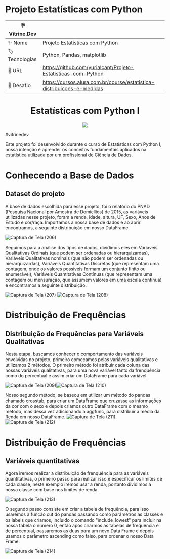 # Projeto Estatísticas com Python
| 🪧 Vitrine.Dev |     |
| -------------  | --- |
| ✨ Nome        | Projeto Estatísticas com Python
| 🏷️ Tecnologias | Python, Pandas, matplotlib
| 🚀 URL         | https://github.com/yurialcant/Projeto-Estatisticas-com-Python
| 🤿 Desafio |https://cursos.alura.com.br/course/estatistica-distribuicoes-e-medidas

<h1 align ="center"> Estatísticas com Python I </h1>
<p align="center">
<img src="http://img.shields.io/static/v1?label=STATUS&message=EM%20DESENVOLVIMENTO&color=GREEN&style=for-the-badge"/>
</p>
#vitrinedev

Este projeto foi desenvolvido durante o curso de Estatísticas com Python I, nossa intenção é aprender os conceitos fundamentais aplicados na estatística utilizada por um profissional de Ciência de Dados.

<h1> Conhecendo a Base de Dados</h1>
<h2> Dataset do projeto</h2>
A base de dados escolhida para esse projeto, foi o relatório do PNAD (Pesquisa Nacional por Amostra de Domicílios) de 2015, as variáveis utilizadas nesse projeto, foram a renda, idade, altura, UF, Sexo, Anos de Estudo e cor/raça. Importamos a nossa base de dados e ao abrir encontramos, a seguinte distribuição em nosso DataFrame.

![Captura de Tela (206)](https://user-images.githubusercontent.com/102321564/194418502-10bb4426-8c3a-41cb-8938-7b066946f040.png)

Seguimos para a análise dos tipos de dados, dividimos eles em Variáveis Qualitativas Ordinais (que podem ser ordenadas ou hierarquizardas), Variáveis Qualitativas nominais (que não podem ser ordenadas ou hierarquizardas), Variáveis Quantitativas Discretas (que representam uma contagem, onde os valores possíveis formam um conjunto finito ou enumerável), Variáveis Quantitativas Contínuas (que representam uma contagem ou mensuração, que assumem valores em uma escala contínua) e encontramos a seguinte distribuição.

![Captura de Tela (207)](https://user-images.githubusercontent.com/102321564/194419520-6f425053-fec1-4159-b3e8-5f6ba449f03d.png)
![Captura de Tela (208)](https://user-images.githubusercontent.com/102321564/194419584-ca2d1200-6052-4a31-9c80-9d293e8c5e61.png)

<h1> Distribuição de Frequências </h1>
<h2> Distribuição de Frequências para Variáveis Qualitativas</h2>
Nesta etapa, buscamos conhecer o comportamento das variáveis envolvidas no projeto, primeiro começamos pelas variáveis qualitativas e utilizamos 2 métodos. O primeiro método foi atribuir cada coluna das nossas variáveis qualitativas, para uma nova variável tanto da frenquência como do percentual e assim criar um DataFrame para cada variável.

![Captura de Tela (209)](https://user-images.githubusercontent.com/102321564/194420524-bd4c8e8f-e100-42db-90d1-47b7c7fa19b3.png)![Captura de Tela (210)](https://user-images.githubusercontent.com/102321564/194421021-3b2bcc66-63fc-4c9f-950b-5a3b138d1dae.png)

Nosso segundo método, se baseou em utilizar um método do pandas chamado crosstab, para criar um DataFrame que cruzasse as informações da cor com o sexo e depois criamos outro DataFrame com o mesmo método, mas dessa vez adicionando a aggfunc, para distribuir a média da Renda em nosso DataFrame.
![Captura de Tela (211)](https://user-images.githubusercontent.com/102321564/194421597-ed1805f4-9904-4f3a-9d7b-606862ccae05.png)![Captura de Tela (212)](https://user-images.githubusercontent.com/102321564/194421676-a982c0a9-ace8-47ed-8a35-5296bcec9e9c.png)


<h1> Distribuição de Frequências</h1>
<h2> Variáveis quantitativas</h2>
Agora iremos realizar a distribuição de frenquência para as variáveis quantitativas, o primeiro passo para realizar isso é especificar os limites de cada classe, neste exemplo iremos usar a renda, portanto dividimos a nossa classe com base nos limites de renda.


![Captura de Tela (213)](https://user-images.githubusercontent.com/102321564/194774825-5a3edbab-24bc-4f34-9ab7-ddc21fe543c2.png)

O segundo passo consiste em criar a tabela de frequência, para isso usaremos a função cut do pandas passando como parâmetros as classes e os labels que criamos, incluido o comando "include_lowest" para incluir na nossa tabela o número 0, então após criarmos as tabelas de frequência e de percentual, passaremos as duas para um novo Data Frame e depois usamos o parâmetro ascending como falso, para ordenar o nosso Data Frame.


![Captura de Tela (214)](https://user-images.githubusercontent.com/102321564/194775021-c5adec38-801b-429f-9719-34cb7eef5c19.png)


